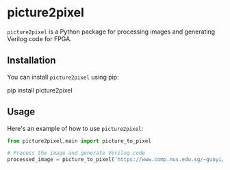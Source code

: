 # picture2pixel

`picture2pixel` is a Python package for processing images and generating Verilog code for FPGA.

## Installation

You can install `picture2pixel` using pip:

pip install picture2pixel


## Usage

Here's an example of how to use `picture2pixel`:

```python
from picture2pixel.main import picture_to_pixel

# Process the image and generate Verilog code
processed_image = picture_to_pixel('https://www.comp.nus.edu.sg/~guoyi/project/picture2pixel/default.png', 96, 64, 20, 0)
